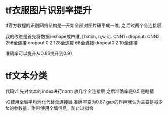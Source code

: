 # tf衣服图片识别率提升
tf官方教程的识别网络结构是一开始全部对图片碾平成一维, 之后过两个全连接层.

我的改进是首先将数据reshape成四维, [batch, h,w,c]. CNN1+dropout+CNN2  256全连接 dropout 0.2 128全连接 68全连接 dropout0.2 10全连接

准确率可以提升从0.86提升到0.91

# tf文本分类
代码v1 先对文本的index进行norm 放几个全连接层 之后准确率是0.5 是瞎猜

v2使用全局平均池化代替全连接层,准确率变为0.87      gap的作用我认为主要是减少fc的参数量，附带使用全局信息，防止过拟合
